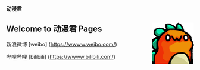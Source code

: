 **动漫君**

## Welcome to 动漫君 Pages  <img align="right" src="529710224727080979.gif"/>

新浪微博  [weibo]    (https://wwww.weibo.com/)

哔哩哔哩 [bilibili]  (https://wwww.bilibili.com/) 
